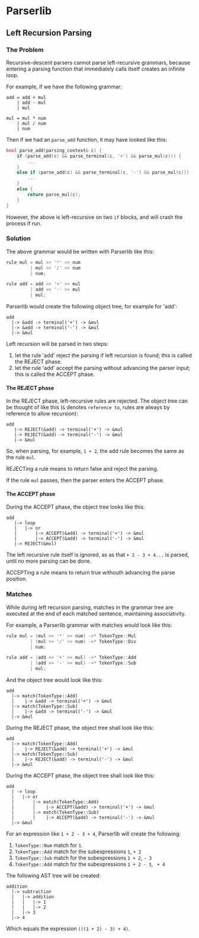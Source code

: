 # Parserlib

## Left Recursion Parsing

### The Problem

Recursive-descent parsers cannot parse left-recursive grammars, because entering a parsing function that immediately calls itself creates an infinite loop.

For example, if we have the following grammar:

```
add = add + mul
    | add - mul
    | mul
        
mul = mul * num
    | mul / num
    | num
```        

Then if we had an `parse_add` function, it may have looked like this:

```cpp
bool parse_add(parsing_context& c) {
	if (parse_add(c) && parse_terminal(c, '+') && parse_mul(c))) {
        ...
    }
    else if (parse_add(c) && parse_terminal(c, '-') && parse_mul(c))) {
        ...
    }
    else {
    	return parse_mul(c);
    }
}
```

However, the above is left-recursive on two `if` blocks, and will crash the process if run.

### Solution

The above grammar would be written with Parserlib like this:

```cpp
rule mul = mul >> '*' >> num 
         | mul >> '/' >> num
         | num;

rule add = add >> '+' >> mul
         | add >> '-' >> mul
         | mul;
```

Parserlib would create the following object tree, for example for 'add':

```
add
  |-> &add -> terminal('+') -> &mul
  |-> &add -> terminal('-') -> &mul
  |-> &mul    
```

Left recursion will be parsed in two steps:

1. let the rule 'add' reject the parsing if left recursion is found; this is called the REJECT phase.
2. let the rule 'add' accept the parsing without advancing the parser input; this is called the ACCEPT phase.

#### The REJECT phase

In the REJECT phase, left-recursive rules are rejected. The object tree can be thought of like this (`&` denotes `reference to`, rules are always by reference to allow recursion):

```
add
   |-> REJECT(&add) -> terminal('+') -> &mul
   |-> REJECT(&add) -> terminal('-') -> &mul
   |-> &mul
```

So, when parsing, for example, `1 + 2`, the add rule becomes the same as the rule `mul`.

REJECTing a rule means to return false and reject the parsing.

If the rule `mul` passes, then the parser enters the ACCEPT phase.

#### The ACCEPT phase

During the ACCEPT phase, the object tree looks like this:

```
add
   |-> loop
   |   |-> or
   |       |-> ACCEPT(&add) -> terminal('+') -> &mul
   |       |-> ACCEPT(&add) -> terminal('-') -> &mul
   |-> REJECT(&mul)
```

The left recursive rule itself is ignored, as as that `+ 2 - 3 + 4...` is parsed, until no more parsing can be done.

ACCEPTing a rule means to return true withouth advancing the parse position.

### Matches

While during left recursion parsing, matches in the grammar tree are executed at the end of each matched sentence, maintaining associativity.

For example, a Parserlib grammar with matches would look like this:

```cpp
rule mul = (mul >> '*' >> num) ->* TokenType::Mul
         | (mul >> '/' >> num) ->* TokenType::Div
         | num;

rule add = (add >> '+' >> mul) ->* TokenType::Add
         | (add >> '-' >> mul) ->* TokenType::Sub
         | mul;
```

And the object tree would look like this:

```
add
  |-> match(TokenType::Add)
  |    |-> &add -> terminal('+') -> &mul
  |-> match(TokenType::Sub)
  |    |-> &add -> terminal('-') -> &mul
  |-> &mul    
```

During the REJECT phase, the object tree shall look like this:

```
add
  |-> match(TokenType::Add)
  |    |-> REJECT(&add) -> terminal('+') -> &mul
  |-> match(TokenType::Sub)
  |    |-> REJECT(&add) -> terminal('-') -> &mul
  |-> &mul    
```

During the ACCEPT phase, the object tree shall look like this:
```
add
  | -> loop
  |   |-> or
  |       |-> match(TokenType::Add)
  |       |    |-> ACCEPT(&add) -> terminal('+') -> &mul
  |       |-> match(TokenType::Sub)
  |       |    |-> ACCEPT(&add) -> terminal('-') -> &mul
  |-> &mul    
```

For an expression like `1 + 2 - 3 + 4`, Parserlib will create the following:

 1. `TokenType::Num` match for `1`.
 1. `TokenType::Add` match for the subexpressions `1`, `+ 2`
 1. `TokenType::Sub` match for the subexpressions `1 + 2`, `- 3`
 1. `TokenType::Add` match for the subexpressions `1 + 2 - 3`, ` + 4`

The following AST tree will be created:

```
addition
  |-> subtraction
  |   |-> addition
  |   |   |-> 1
  |   |   |-> 2
  |   |-> 3
  |-> 4
```

Which equals the expression `(((1 + 2) - 3) + 4)`.
